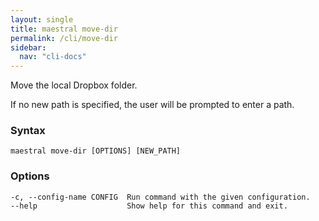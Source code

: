 ```yaml
---
layout: single
title: maestral move-dir
permalink: /cli/move-dir
sidebar:
  nav: "cli-docs"
---
```


Move the local Dropbox folder.

If no new path is specified, the user will be prompted to enter a path.

### Syntax

```
maestral move-dir [OPTIONS] [NEW_PATH]
```

### Options

```
-c, --config-name CONFIG  Run command with the given configuration.
--help                    Show help for this command and exit.
```
